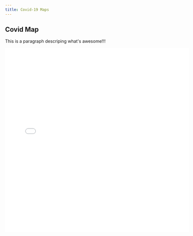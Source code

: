 ```yaml
---
title: Covid-19 Maps
---
```


## Covid Map

This is a paragraph descriping what's awesome!!!

<iframe src="choropleth.html"  width="600" height="600" frameborder="0" allowfullscreen></iframe>